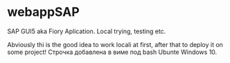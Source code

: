 # webappSAP
SAP GUI5 aka Fiory Aplication. Local trying, testing etc.

Abviously thi is the good idea to work locali at first,
after that to deploy it on some project!
Строчка добавлена в виме под bash Ubunte Windows 10.



